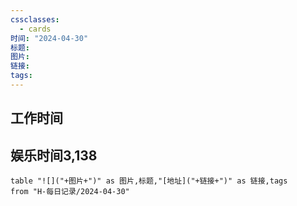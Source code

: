 ```yaml
---
cssclasses:
  - cards
时间: "2024-04-30"
标题: 
图片: 
链接: 
tags: 
---
```


<h2>工作时间</h2>



<h2>娱乐时间3,138</h2>


```dataview
table "![]("+图片+")" as 图片,标题,"[地址]("+链接+")" as 链接,tags
from "H-每日记录/2024-04-30"
```

